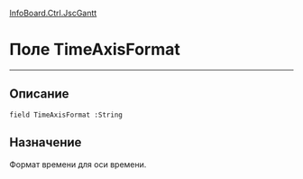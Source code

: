 ﻿---
Link: InfoBoard.Ctrl.JscGantt.@TimeAxisFormat
---

<!---  Навигация
[Имя проекта](#) :
-->
[InfoBoard.Ctrl.JscGantt](Default)

# Поле TimeAxisFormat
---

## Описание

    field TimeAxisFormat :String

<!--
## Аргументы{#Args}

### Аргумент1

Описание аргумента 1
-->

## Назначение

Формат времени для оси времени.

<!--
## Пример

    TimeAxisFormat...
-->

